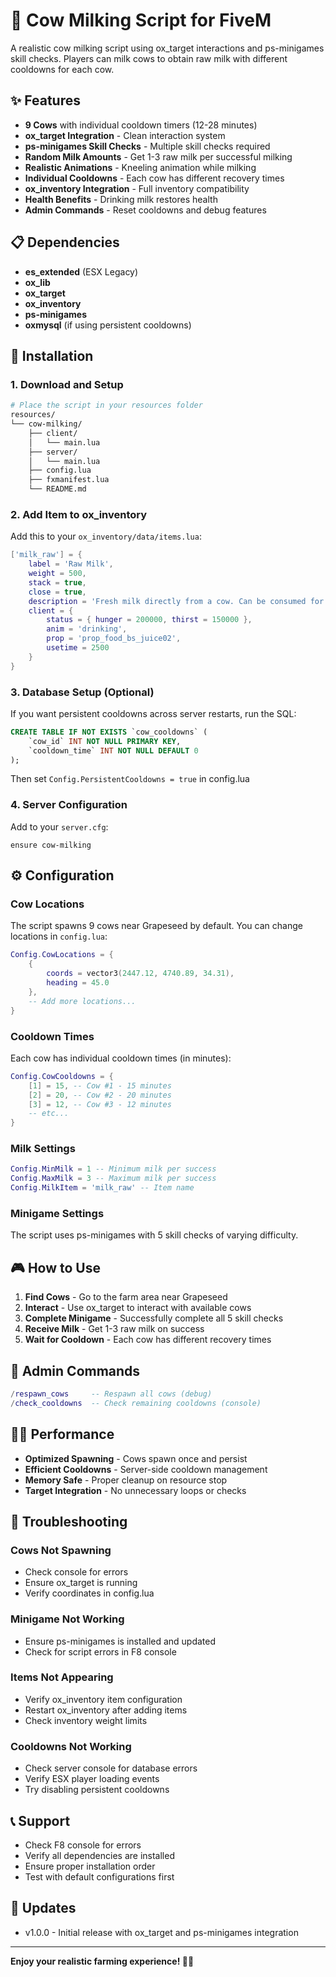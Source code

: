 # 🐄 Cow Milking Script for FiveM

A realistic cow milking script using ox_target interactions and ps-minigames skill checks. Players can milk cows to obtain raw milk with different cooldowns for each cow.

## ✨ Features

- **9 Cows** with individual cooldown timers (12-28 minutes)
- **ox_target Integration** - Clean interaction system
- **ps-minigames Skill Checks** - Multiple skill checks required
- **Random Milk Amounts** - Get 1-3 raw milk per successful milking
- **Realistic Animations** - Kneeling animation while milking
- **Individual Cooldowns** - Each cow has different recovery times
- **ox_inventory Integration** - Full inventory compatibility
- **Health Benefits** - Drinking milk restores health
- **Admin Commands** - Reset cooldowns and debug features

## 📋 Dependencies

- **es_extended** (ESX Legacy)
- **ox_lib**
- **ox_target**
- **ox_inventory**
- **ps-minigames**
- **oxmysql** (if using persistent cooldowns)

## 🚀 Installation

### 1. Download and Setup
```bash
# Place the script in your resources folder
resources/
└── cow-milking/
    ├── client/
    │   └── main.lua
    ├── server/
    │   └── main.lua
    ├── config.lua
    ├── fxmanifest.lua
    └── README.md
```

### 2. Add Item to ox_inventory
Add this to your `ox_inventory/data/items.lua`:
```lua
['milk_raw'] = {
    label = 'Raw Milk',
    weight = 500,
    stack = true,
    close = true,
    description = 'Fresh milk directly from a cow. Can be consumed for a small health boost.',
    client = {
        status = { hunger = 200000, thirst = 150000 },
        anim = 'drinking',
        prop = 'prop_food_bs_juice02',
        usetime = 2500
    }
}
```

### 3. Database Setup (Optional)
If you want persistent cooldowns across server restarts, run the SQL:
```sql
CREATE TABLE IF NOT EXISTS `cow_cooldowns` (
    `cow_id` INT NOT NULL PRIMARY KEY,
    `cooldown_time` INT NOT NULL DEFAULT 0
);
```

Then set `Config.PersistentCooldowns = true` in config.lua

### 4. Server Configuration
Add to your `server.cfg`:
```
ensure cow-milking
```

## ⚙️ Configuration

### Cow Locations
The script spawns 9 cows near Grapeseed by default. You can change locations in `config.lua`:
```lua
Config.CowLocations = {
    {
        coords = vector3(2447.12, 4740.89, 34.31),
        heading = 45.0
    },
    -- Add more locations...
}
```

### Cooldown Times
Each cow has individual cooldown times (in minutes):
```lua
Config.CowCooldowns = {
    [1] = 15, -- Cow #1 - 15 minutes
    [2] = 20, -- Cow #2 - 20 minutes  
    [3] = 12, -- Cow #3 - 12 minutes
    -- etc...
}
```

### Milk Settings
```lua
Config.MinMilk = 1 -- Minimum milk per success
Config.MaxMilk = 3 -- Maximum milk per success
Config.MilkItem = 'milk_raw' -- Item name
```

### Minigame Settings
The script uses ps-minigames with 5 skill checks of varying difficulty.

## 🎮 How to Use

1. **Find Cows** - Go to the farm area near Grapeseed
2. **Interact** - Use ox_target to interact with available cows
3. **Complete Minigame** - Successfully complete all 5 skill checks
4. **Receive Milk** - Get 1-3 raw milk on success
5. **Wait for Cooldown** - Each cow has different recovery times

## 🔧 Admin Commands

```lua
/respawn_cows     -- Respawn all cows (debug)
/check_cooldowns  -- Check remaining cooldowns (console)
```

## 🏃‍♂️ Performance

- **Optimized Spawning** - Cows spawn once and persist
- **Efficient Cooldowns** - Server-side cooldown management
- **Memory Safe** - Proper cleanup on resource stop
- **Target Integration** - No unnecessary loops or checks

## 🐛 Troubleshooting

### Cows Not Spawning
- Check console for errors
- Ensure ox_target is running
- Verify coordinates in config.lua

### Minigame Not Working
- Ensure ps-minigames is installed and updated
- Check for script errors in F8 console

### Items Not Appearing
- Verify ox_inventory item configuration
- Restart ox_inventory after adding items
- Check inventory weight limits

### Cooldowns Not Working
- Check server console for database errors
- Verify ESX player loading events
- Try disabling persistent cooldowns

## 📞 Support

- Check F8 console for errors
- Verify all dependencies are installed
- Ensure proper installation order
- Test with default configurations first

## 🔄 Updates

- v1.0.0 - Initial release with ox_target and ps-minigames integration

---

**Enjoy your realistic farming experience! 🐄🥛**